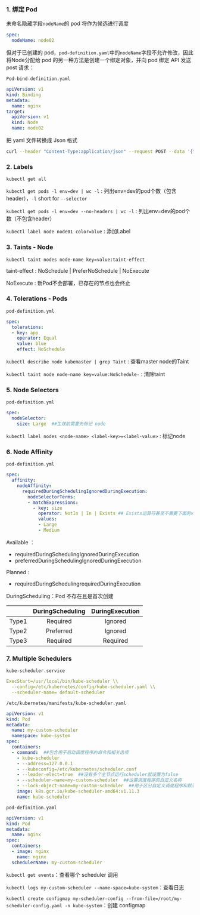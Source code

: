 ### 1. 绑定 Pod

未命名隐藏字段`nodeName`的 pod 将作为候选进行调度

```yaml
spec:
  nodeName: node02
```

但对于已创建的 pod，`pod-definition.yaml`中的`nodeName`字段不允许修改，因此将Node分配给 pod 的另一种方法是创建一个绑定对象，并向 pod 绑定 API 发送 post 请求：

`Pod-bind-definition.yaml`

```yaml
apiVersion: v1
kind: Binding
metadata:
  name: nginx
target:
  apiVersion: v1
  kind: Node
  name: node02
```

把 yaml 文件转换成 Json 格式

```bash
curl --header "Content-Type:application/json" --request POST --data '{"apiVersion":"v1", "kind": "Binding", ...}' http://$SERVER/api/v1/namespaces/default/pods/$PODNAME/binding
```

### 2. Labels

`kubectl get all`

`kubectl get pods -l env=dev | wc -l` : 列出env=dev的pod个数（包含header），`-l` short for `--selector`

`kubectl get pods -l env=dev --no-headers | wc -l` : 列出env=dev的pod个数（不包含header）

`kubectl label node node01 color=blue` : 添加Label

### 3. Taints - Node

`kubectl taint nodes node-name key=value:taint-effect`

taint-effect : NoSchedule | PreferNoSchedule | NoExecute

NoExecute : 新Pod不会部署，已存在的节点也会终止

### 4. Tolerations - Pods

`pod-definition.yml`

```yaml
spec:
  tolerations:
  - key: app
    operator: Equal
    value: blue
    effect: NoSchedule
```

`kubectl describe node kubemaster | grep Taint` : 查看master node的Taint

`kubectl taint node node-name key=value:NoSchedule-` : 清除taint

### 5. Node Selectors

`pod-definition.yml`

```yaml
spec:
  nodeSelector:
    size: Large  ##生效前需要先标记 node
```

`kubectl label nodes <node-name> <label-key>=<label-value>` : 标记node

### 6. Node Affinity

`pod-definition.yml`

```yaml
spec:
  affinity:
    nodeAffinity:
      requiredDuringSchedulingIgnoredDuringExecution:
        nodeSelectorTerms:
        - matchExpressions:
          - key: size
            operator: NotIn | In | Exists ## Exists运算符甚至不需要下面的values
            values:
            - Large
            - Medium
```

Available ：

- requiredDuringSchedulingIgnoredDuringExecution
- preferredDuringSchedulingIgnoredDuringExecution

Planned :

- requiredDuringSchedulingrequiredDuringExecution

DuringScheduling：Pod 不存在且是首次创建

|       | DuringScheduling | DuringExecution |
| :---: | :--------------: | :-------------: |
| Type1 |     Required     |     Ignored     |
| Type2 |    Preferred     |     Ignored     |
| Type3 |     Required     |    Required     |

### 7. Multiple Schedulers

`kube-scheduler.service`

```yaml
ExecStart=/usr/local/bin/kube-scheduler \\
  --config=/etc/kubernetes/config/kube-scheduler.yaml \\
  --scheduler-name= default-scheduler  
```

`/etc/kubernetes/manifests/kube-scheduler.yaml  `

```yaml
apiVersion: v1
kind: Pod
metadata:
  name: my-custom-scheduler
  namespace: kube-system
spec:
  containers:
  - command:  ##包含用于启动调度程序的命令和相关选项
    - kube-scheduler
    - --address=127.0.0.1
    - --kubeconfig=/etc/kubernetes/scheduler.conf
    - --leader-elect=true  ##没有多个主节点运行scheduler就设置为false
    - --scheduler-name=my-custom-scheduler  ##设置调度程序的自定义名称
    - --lock-object-name=my-custom-scheduler  ##用于区分自定义调度程序和默认调度程序
    image: k8s.gcr.io/kube-scheduler-amd64:v1.11.3
    name: kube-scheduler
```

`pod-definition.yaml`

```yaml
apiVersion: v1
kind: Pod
metadata:
  name: nginx
spec:
  containers:
  - image: nginx
    name: nginx
  schedulerName: my-custom-scheduler
```

`kubectl get events`：查看哪个 scheduler 调用

`kubectl logs my-custom-scheduler --name-space=kube-system`：查看日志

`kubectl create configmap my-scheduler-config --from-file=/root/my-scheduler-config.yaml -n kube-system`：创建 configmap